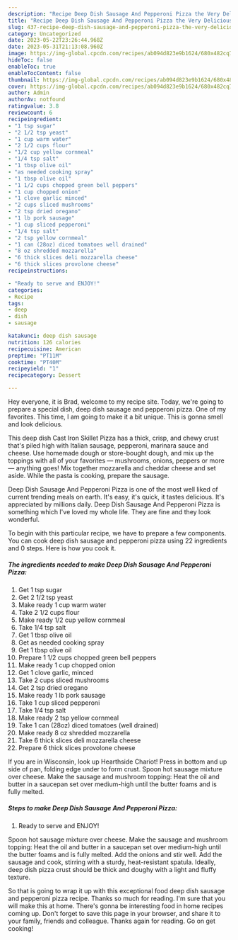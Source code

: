 ```yaml
---
description: "Recipe Deep Dish Sausage And Pepperoni Pizza the Very Delicious"
title: "Recipe Deep Dish Sausage And Pepperoni Pizza the Very Delicious"
slug: 437-recipe-deep-dish-sausage-and-pepperoni-pizza-the-very-delicious
category: Uncategorized
date: 2023-05-22T23:26:44.968Z
date: 2023-05-31T21:13:08.960Z
image: https://img-global.cpcdn.com/recipes/ab094d823e9b1624/680x482cq70/deep-dish-sausage-and-pepperoni-pizza-recipe-main-photo.jpg
hideToc: false
enableToc: true
enableTocContent: false
thumbnail: https://img-global.cpcdn.com/recipes/ab094d823e9b1624/680x482cq70/deep-dish-sausage-and-pepperoni-pizza-recipe-main-photo.jpg
cover: https://img-global.cpcdn.com/recipes/ab094d823e9b1624/680x482cq70/deep-dish-sausage-and-pepperoni-pizza-recipe-main-photo.jpg
author: Admin
authorAv: notfound
ratingvalue: 3.8
reviewcount: 6
recipeingredient:
- "1 tsp sugar"
- "2 1/2 tsp yeast"
- "1 cup warm water"
- "2 1/2 cups flour"
- "1/2 cup yellow cornmeal"
- "1/4 tsp salt"
- "1 tbsp olive oil"
- "as needed cooking spray"
- "1 tbsp olive oil"
- "1 1/2 cups chopped green bell peppers"
- "1 cup chopped onion"
- "1 clove garlic minced"
- "2 cups sliced mushrooms"
- "2 tsp dried oregano"
- "1 lb pork sausage"
- "1 cup sliced pepperoni"
- "1/4 tsp salt"
- "2 tsp yellow cornmeal"
- "1 can (28oz) diced tomatoes well drained"
- "8 oz shredded mozzarella"
- "6 thick slices deli mozzarella cheese"
- "6 thick slices provolone cheese"
recipeinstructions:

- "Ready to serve and ENJOY!"
categories:
- Recipe
tags:
- deep
- dish
- sausage

katakunci: deep dish sausage 
nutrition: 126 calories
recipecuisine: American
preptime: "PT11M"
cooktime: "PT40M"
recipeyield: "1"
recipecategory: Dessert

---
```



Hey everyone, it is Brad, welcome to my recipe site. Today, we're going to prepare a special dish, deep dish sausage and pepperoni pizza. One of my favorites. This time, I am going to make it a bit unique. This is gonna smell and look delicious.

This deep dish Cast Iron Skillet Pizza has a thick, crisp, and chewy crust that&#39;s piled high with Italian sausage, pepperoni, marinara sauce and cheese. Use homemade dough or store-bought dough, and mix up the toppings with all of your favorites — mushrooms, onions, peppers or more — anything goes! Mix together mozzarella and cheddar cheese and set aside. While the pasta is cooking, prepare the sausage.

Deep Dish Sausage And Pepperoni Pizza is one of the most well liked of current trending meals on earth. It's easy, it's quick, it tastes delicious. It's appreciated by millions daily. Deep Dish Sausage And Pepperoni Pizza is something which I've loved my whole life. They are fine and they look wonderful.


To begin with this particular recipe, we have to prepare a few components. You can cook deep dish sausage and pepperoni pizza using 22 ingredients and 0 steps. Here is how you cook it.

<!--inarticleads1-->

##### The ingredients needed to make Deep Dish Sausage And Pepperoni Pizza:

1. Get 1 tsp sugar
1. Get 2 1/2 tsp yeast
1. Make ready 1 cup warm water
1. Take 2 1/2 cups flour
1. Make ready 1/2 cup yellow cornmeal
1. Take 1/4 tsp salt
1. Get 1 tbsp olive oil
1. Get as needed cooking spray
1. Get 1 tbsp olive oil
1. Prepare 1 1/2 cups chopped green bell peppers
1. Make ready 1 cup chopped onion
1. Get 1 clove garlic, minced
1. Take 2 cups sliced mushrooms
1. Get 2 tsp dried oregano
1. Make ready 1 lb pork sausage
1. Take 1 cup sliced pepperoni
1. Take 1/4 tsp salt
1. Make ready 2 tsp yellow cornmeal
1. Take 1 can (28oz) diced tomatoes (well drained)
1. Make ready 8 oz shredded mozzarella
1. Take 6 thick slices deli mozzarella cheese
1. Prepare 6 thick slices provolone cheese


If you are in Wisconsin, look up Hearthside Chariot! Press in bottom and up side of pan, folding edge under to form crust. Spoon hot sausage mixture over cheese. Make the sausage and mushroom topping: Heat the oil and butter in a saucepan set over medium-high until the butter foams and is fully melted. 

<!--inarticleads2-->

##### Steps to make Deep Dish Sausage And Pepperoni Pizza:


1. Ready to serve and ENJOY!

Spoon hot sausage mixture over cheese. Make the sausage and mushroom topping: Heat the oil and butter in a saucepan set over medium-high until the butter foams and is fully melted. Add the onions and stir well. Add the sausage and cook, stirring with a sturdy, heat-resistant spatula. Ideally, deep dish pizza crust should be thick and doughy with a light and fluffy texture. 

So that is going to wrap it up with this exceptional food deep dish sausage and pepperoni pizza recipe. Thanks so much for reading. I'm sure that you will make this at home. There's gonna be interesting food in home recipes coming up. Don't forget to save this page in your browser, and share it to your family, friends and colleague. Thanks again for reading. Go on get cooking!
